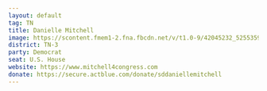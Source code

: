 ```yaml
---
layout: default
tag: TN
title: Danielle Mitchell
image: https://scontent.fmem1-2.fna.fbcdn.net/v/t1.0-9/42045232_525535934562472_2622996906317447168_n.jpg?_nc_cat=0&oh=40aa3a48987db89a2adb653b83e17718&oe=5C2FF639
district: TN-3
party: Democrat
seat: U.S. House 
website: https://www.mitchell4congress.com
donate: https://secure.actblue.com/donate/sddaniellemitchell
---
```

